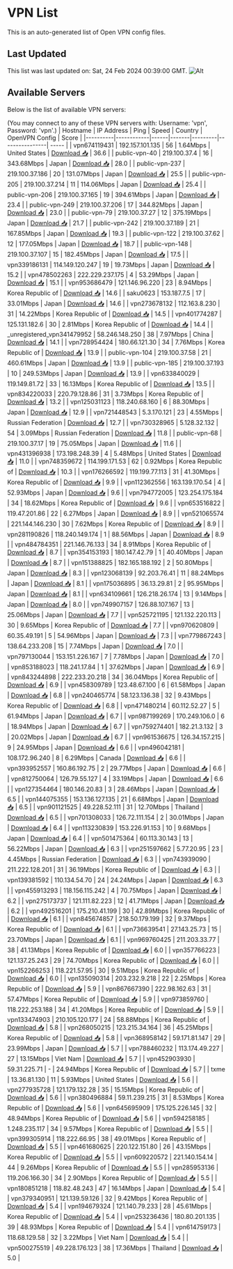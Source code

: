 # VPN List

This is an auto-generated list of Open VPN config files.

## Last Updated

This list was last updated on: Sat, 24 Feb 2024 00:39:00 GMT.
![Alt](https://repobeats.axiom.co/api/embed/186b98318ef1479477931607c1ad7d823f12451f.svg "Repobeats analytics image")

## Available Servers

Below is the list of available VPN servers:

(You may connect to any of these VPN servers with: Username: 'vpn', Password: 'vpn'.)
| Hostname | IP Address | Ping | Speed | Country | OpenVPN Config | Score |
|----------|------------|------|-------|---------|----------------| ----- |
| vpn674119431 | 192.157.101.135 | 56 | 1.64Mbps | United States | [Download 📥](./configs/server_0_US.ovpn) | 36.6 |
| public-vpn-40 | 219.100.37.4 | 16 | 343.68Mbps | Japan | [Download 📥](./configs/server_1_JP.ovpn) | 28.0 |
| public-vpn-237 | 219.100.37.186 | 20 | 131.07Mbps | Japan | [Download 📥](./configs/server_2_JP.ovpn) | 25.5 |
| public-vpn-205 | 219.100.37.214 | 11 | 114.06Mbps | Japan | [Download 📥](./configs/server_3_JP.ovpn) | 25.4 |
| public-vpn-206 | 219.100.37.165 | 19 | 394.61Mbps | Japan | [Download 📥](./configs/server_4_JP.ovpn) | 23.4 |
| public-vpn-249 | 219.100.37.206 | 17 | 344.82Mbps | Japan | [Download 📥](./configs/server_5_JP.ovpn) | 23.0 |
| public-vpn-79 | 219.100.37.27 | 12 | 375.19Mbps | Japan | [Download 📥](./configs/server_6_JP.ovpn) | 21.7 |
| public-vpn-242 | 219.100.37.189 | 21 | 167.85Mbps | Japan | [Download 📥](./configs/server_7_JP.ovpn) | 19.3 |
| public-vpn-122 | 219.100.37.62 | 12 | 177.05Mbps | Japan | [Download 📥](./configs/server_8_JP.ovpn) | 18.7 |
| public-vpn-148 | 219.100.37.107 | 15 | 182.45Mbps | Japan | [Download 📥](./configs/server_9_JP.ovpn) | 17.5 |
| vpn339186131 | 114.149.120.247 | 19 | 19.73Mbps | Japan | [Download 📥](./configs/server_10_JP.ovpn) | 15.2 |
| vpn478502263 | 222.229.237.175 | 4 | 53.29Mbps | Japan | [Download 📥](./configs/server_11_JP.ovpn) | 15.1 |
| vpn953686479 | 121.146.96.220 | 23 | 8.94Mbps | Korea Republic of | [Download 📥](./configs/server_12_KR.ovpn) | 14.6 |
| saku0623 | 153.187.7.5 | 17 | 33.01Mbps | Japan | [Download 📥](./configs/server_13_JP.ovpn) | 14.6 |
| vpn273678132 | 112.163.8.230 | 31 | 14.22Mbps | Korea Republic of | [Download 📥](./configs/server_14_KR.ovpn) | 14.5 |
| vpn401774287 | 125.131.182.6 | 30 | 2.81Mbps | Korea Republic of | [Download 📥](./configs/server_15_KR.ovpn) | 14.4 |
| _unregistered_vpn341479952 | 58.246.148.250 | 38 | 7.97Mbps | China | [Download 📥](./configs/server_16_CN.ovpn) | 14.1 |
| vpn728954424 | 180.66.121.30 | 34 | 7.76Mbps | Korea Republic of | [Download 📥](./configs/server_17_KR.ovpn) | 13.9 |
| public-vpn-104 | 219.100.37.58 | 21 | 460.61Mbps | Japan | [Download 📥](./configs/server_18_JP.ovpn) | 13.9 |
| public-vpn-185 | 219.100.37.193 | 10 | 249.53Mbps | Japan | [Download 📥](./configs/server_19_JP.ovpn) | 13.9 |
| vpn633840029 | 119.149.81.72 | 33 | 16.13Mbps | Korea Republic of | [Download 📥](./configs/server_20_KR.ovpn) | 13.5 |
| vpn834220033 | 220.79.128.86 | 31 | 3.73Mbps | Korea Republic of | [Download 📥](./configs/server_21_KR.ovpn) | 13.2 |
| vpn125031123 | 118.240.68.160 | 6 | 88.30Mbps | Japan | [Download 📥](./configs/server_22_JP.ovpn) | 12.9 |
| vpn721448543 | 5.3.170.121 | 23 | 4.55Mbps | Russian Federation | [Download 📥](./configs/server_23_RU.ovpn) | 12.7 |
| vpn730328965 | 5.128.32.132 | 54 | 3.09Mbps | Russian Federation | [Download 📥](./configs/server_24_RU.ovpn) | 11.8 |
| public-vpn-68 | 219.100.37.17 | 19 | 75.05Mbps | Japan | [Download 📥](./configs/server_25_JP.ovpn) | 11.6 |
| vpn431396938 | 173.198.248.39 | 4 | 5.48Mbps | United States | [Download 📥](./configs/server_26_US.ovpn) | 11.0 |
| vpn748359672 | 114.199.171.53 | 62 | 0.92Mbps | Korea Republic of | [Download 📥](./configs/server_27_KR.ovpn) | 10.3 |
| vpn176266592 | 119.199.77.113 | 31 | 41.30Mbps | Korea Republic of | [Download 📥](./configs/server_28_KR.ovpn) | 9.9 |
| vpn112362556 | 163.139.170.54 | 4 | 52.93Mbps | Japan | [Download 📥](./configs/server_29_JP.ovpn) | 9.6 |
| vpn794772005 | 123.254.175.184 | 34 | 18.62Mbps | Korea Republic of | [Download 📥](./configs/server_30_KR.ovpn) | 9.6 |
| vpn653516822 | 119.47.201.86 | 22 | 6.27Mbps | Japan | [Download 📥](./configs/server_31_JP.ovpn) | 8.9 |
| vpn521065574 | 221.144.146.230 | 30 | 7.62Mbps | Korea Republic of | [Download 📥](./configs/server_32_KR.ovpn) | 8.9 |
| vpn281190826 | 118.240.149.174 | 1 | 88.56Mbps | Japan | [Download 📥](./configs/server_33_JP.ovpn) | 8.9 |
| vpn484784351 | 221.146.76.133 | 34 | 8.91Mbps | Korea Republic of | [Download 📥](./configs/server_34_KR.ovpn) | 8.7 |
| vpn354153193 | 180.147.42.79 | 1 | 40.40Mbps | Japan | [Download 📥](./configs/server_35_JP.ovpn) | 8.7 |
| vpn151388825 | 182.165.188.192 | 2 | 50.80Mbps | Japan | [Download 📥](./configs/server_36_JP.ovpn) | 8.3 |
| vpn123068139 | 92.203.76.41 | 11 | 88.24Mbps | Japan | [Download 📥](./configs/server_37_JP.ovpn) | 8.1 |
| vpn175036895 | 36.13.29.81 | 2 | 95.95Mbps | Japan | [Download 📥](./configs/server_38_JP.ovpn) | 8.1 |
| vpn634109661 | 126.218.26.174 | 13 | 9.14Mbps | Japan | [Download 📥](./configs/server_39_JP.ovpn) | 8.0 |
| vpn749907157 | 126.88.107.167 | 13 | 25.06Mbps | Japan | [Download 📥](./configs/server_40_JP.ovpn) | 7.7 |
| vpn525721195 | 121.132.220.113 | 30 | 9.65Mbps | Korea Republic of | [Download 📥](./configs/server_41_KR.ovpn) | 7.7 |
| vpn970620809 | 60.35.49.191 | 5 | 54.96Mbps | Japan | [Download 📥](./configs/server_42_JP.ovpn) | 7.3 |
| vpn779867243 | 138.64.233.208 | 15 | 7.74Mbps | Japan | [Download 📥](./configs/server_43_JP.ovpn) | 7.0 |
| vpn797130044 | 153.151.226.167 | 7 | 7.78Mbps | Japan | [Download 📥](./configs/server_44_JP.ovpn) | 7.0 |
| vpn853188023 | 118.241.17.84 | 1 | 37.62Mbps | Japan | [Download 📥](./configs/server_45_JP.ovpn) | 6.9 |
| vpn843244898 | 222.233.20.218 | 34 | 36.04Mbps | Korea Republic of | [Download 📥](./configs/server_46_KR.ovpn) | 6.9 |
| vpn458309789 | 123.48.67.100 | 6 | 61.58Mbps | Japan | [Download 📥](./configs/server_47_JP.ovpn) | 6.8 |
| vpn240465774 | 58.123.136.38 | 32 | 9.43Mbps | Korea Republic of | [Download 📥](./configs/server_48_KR.ovpn) | 6.8 |
| vpn471480214 | 60.112.52.27 | 5 | 61.94Mbps | Japan | [Download 📥](./configs/server_49_JP.ovpn) | 6.7 |
| vpn987199269 | 170.249.106.0 | 6 | 18.94Mbps | Japan | [Download 📥](./configs/server_50_JP.ovpn) | 6.7 |
| vpn759274401 | 182.21.3.132 | 3 | 20.02Mbps | Japan | [Download 📥](./configs/server_51_JP.ovpn) | 6.7 |
| vpn961536675 | 126.34.157.215 | 9 | 24.95Mbps | Japan | [Download 📥](./configs/server_52_JP.ovpn) | 6.6 |
| vpn496042181 | 108.172.96.240 | 8 | 6.29Mbps | Canada | [Download 📥](./configs/server_53_CA.ovpn) | 6.6 |
| vpn393952557 | 160.86.192.75 | 2 | 29.77Mbps | Japan | [Download 📥](./configs/server_54_JP.ovpn) | 6.6 |
| vpn812750064 | 126.79.55.127 | 4 | 33.19Mbps | Japan | [Download 📥](./configs/server_55_JP.ovpn) | 6.6 |
| vpn127354464 | 180.146.20.83 | 3 | 28.46Mbps | Japan | [Download 📥](./configs/server_56_JP.ovpn) | 6.5 |
| vpn144075355 | 153.136.127.135 | 21 | 6.68Mbps | Japan | [Download 📥](./configs/server_57_JP.ovpn) | 6.5 |
| vpn901121525 | 49.228.52.111 | 31 | 12.70Mbps | Thailand | [Download 📥](./configs/server_58_TH.ovpn) | 6.5 |
| vpn701308033 | 126.72.111.154 | 2 | 30.01Mbps | Japan | [Download 📥](./configs/server_59_JP.ovpn) | 6.4 |
| vpn113230839 | 153.226.91.153 | 10 | 9.68Mbps | Japan | [Download 📥](./configs/server_60_JP.ovpn) | 6.4 |
| vpn501475364 | 60.113.30.143 | 13 | 56.22Mbps | Japan | [Download 📥](./configs/server_61_JP.ovpn) | 6.3 |
| vpn251597662 | 5.77.20.95 | 23 | 4.45Mbps | Russian Federation | [Download 📥](./configs/server_62_RU.ovpn) | 6.3 |
| vpn743939090 | 211.222.128.201 | 31 | 36.19Mbps | Korea Republic of | [Download 📥](./configs/server_63_KR.ovpn) | 6.3 |
| vpn139381592 | 110.134.54.70 | 24 | 24.24Mbps | Japan | [Download 📥](./configs/server_64_JP.ovpn) | 6.3 |
| vpn455913293 | 118.156.115.242 | 4 | 70.75Mbps | Japan | [Download 📥](./configs/server_65_JP.ovpn) | 6.2 |
| vpn275173737 | 121.111.82.223 | 12 | 41.71Mbps | Japan | [Download 📥](./configs/server_66_JP.ovpn) | 6.2 |
| vpn492516201 | 175.210.41.199 | 30 | 42.89Mbps | Korea Republic of | [Download 📥](./configs/server_67_KR.ovpn) | 6.1 |
| vpn845674857 | 218.50.179.199 | 32 | 9.37Mbps | Korea Republic of | [Download 📥](./configs/server_68_KR.ovpn) | 6.1 |
| vpn736639541 | 27.143.25.73 | 15 | 23.70Mbps | Japan | [Download 📥](./configs/server_69_JP.ovpn) | 6.1 |
| vpn969760425 | 211.203.33.77 | 38 | 41.13Mbps | Korea Republic of | [Download 📥](./configs/server_70_KR.ovpn) | 6.0 |
| vpn357766223 | 121.137.25.243 | 29 | 74.70Mbps | Korea Republic of | [Download 📥](./configs/server_71_KR.ovpn) | 6.0 |
| vpn152266253 | 118.221.57.95 | 30 | 9.51Mbps | Korea Republic of | [Download 📥](./configs/server_72_KR.ovpn) | 6.0 |
| vpn135090314 | 203.232.9.218 | 22 | 2.25Mbps | Korea Republic of | [Download 📥](./configs/server_73_KR.ovpn) | 5.9 |
| vpn867667390 | 222.98.162.63 | 31 | 57.47Mbps | Korea Republic of | [Download 📥](./configs/server_74_KR.ovpn) | 5.9 |
| vpn973859760 | 118.222.253.188 | 34 | 41.20Mbps | Korea Republic of | [Download 📥](./configs/server_75_KR.ovpn) | 5.9 |
| vpn133474903 | 210.105.120.177 | 24 | 58.88Mbps | Korea Republic of | [Download 📥](./configs/server_76_KR.ovpn) | 5.8 |
| vpn268050215 | 123.215.34.164 | 36 | 45.25Mbps | Korea Republic of | [Download 📥](./configs/server_77_KR.ovpn) | 5.8 |
| vpn368958142 | 59.171.81.147 | 29 | 23.99Mbps | Japan | [Download 📥](./configs/server_78_JP.ovpn) | 5.7 |
| vpn788460232 | 113.174.49.227 | 27 | 13.15Mbps | Viet Nam | [Download 📥](./configs/server_79_VN.ovpn) | 5.7 |
| vpn452903930 | 59.31.225.71 | - | 24.94Mbps | Korea Republic of | [Download 📥](./configs/server_80_KR.ovpn) | 5.7 |
| txme | 13.36.81.130 | 11 | 5.93Mbps | United States | [Download 📥](./configs/server_81_US.ovpn) | 5.6 |
| vpn277935728 | 121.179.132.28 | 35 | 15.15Mbps | Korea Republic of | [Download 📥](./configs/server_82_KR.ovpn) | 5.6 |
| vpn380496884 | 59.11.239.215 | 31 | 8.53Mbps | Korea Republic of | [Download 📥](./configs/server_83_KR.ovpn) | 5.6 |
| vpn645695909 | 175.125.226.145 | 32 | 48.94Mbps | Korea Republic of | [Download 📥](./configs/server_84_KR.ovpn) | 5.6 |
| vpn594258185 | 1.248.235.117 | 34 | 9.57Mbps | Korea Republic of | [Download 📥](./configs/server_85_KR.ovpn) | 5.5 |
| vpn399305914 | 118.222.66.95 | 38 | 49.01Mbps | Korea Republic of | [Download 📥](./configs/server_86_KR.ovpn) | 5.5 |
| vpn461680625 | 220.122.151.80 | 26 | 43.15Mbps | Korea Republic of | [Download 📥](./configs/server_87_KR.ovpn) | 5.5 |
| vpn609220572 | 221.140.154.14 | 44 | 9.26Mbps | Korea Republic of | [Download 📥](./configs/server_88_KR.ovpn) | 5.5 |
| vpn285953136 | 119.206.166.30 | 34 | 2.90Mbps | Korea Republic of | [Download 📥](./configs/server_89_KR.ovpn) | 5.5 |
| vpn180851218 | 118.82.48.243 | 47 | 16.14Mbps | Japan | [Download 📥](./configs/server_90_JP.ovpn) | 5.4 |
| vpn379340951 | 121.139.59.126 | 32 | 9.42Mbps | Korea Republic of | [Download 📥](./configs/server_91_KR.ovpn) | 5.4 |
| vpn194679324 | 121.140.79.233 | 28 | 45.61Mbps | Korea Republic of | [Download 📥](./configs/server_92_KR.ovpn) | 5.4 |
| vpn253236436 | 180.80.201.135 | 39 | 48.93Mbps | Korea Republic of | [Download 📥](./configs/server_93_KR.ovpn) | 5.4 |
| vpn614759173 | 118.68.129.58 | 32 | 3.22Mbps | Viet Nam | [Download 📥](./configs/server_94_VN.ovpn) | 5.4 |
| vpn500275519 | 49.228.176.123 | 38 | 17.36Mbps | Thailand | [Download 📥](./configs/server_95_TH.ovpn) | 5.0 |
